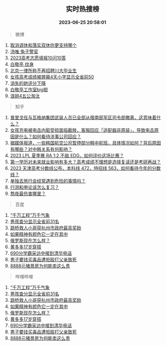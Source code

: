<div align="center"><h2>实时热搜榜</h2><h4>2023-06-25 20:58:01</h4></div>

> 微博  

1. [取消调休和落实双休你更支持哪个](https://s.weibo.com/weibo?q=%23%E5%8F%96%E6%B6%88%E8%B0%83%E4%BC%91%E5%92%8C%E8%90%BD%E5%AE%9E%E5%8F%8C%E4%BC%91%E4%BD%A0%E6%9B%B4%E6%94%AF%E6%8C%81%E5%93%AA%E4%B8%AA%23&t=31&band_rank=1&Refer=top)<br />
2. [汤唯 兔子警官](https://s.weibo.com/weibo?q=%E6%B1%A4%E5%94%AF%20%E5%85%94%E5%AD%90%E8%AD%A6%E5%AE%98&t=31&band_rank=2&Refer=top)<br />
3. [2023高考志愿填报10问10答](https://s.weibo.com/weibo?q=%232023%E9%AB%98%E8%80%83%E5%BF%97%E6%84%BF%E5%A1%AB%E6%8A%A510%E9%97%AE10%E7%AD%94%23&t=31&band_rank=3&Refer=top)<br />
4. [白敬亭 纹身](https://s.weibo.com/weibo?q=%E7%99%BD%E6%95%AC%E4%BA%AD%20%E7%BA%B9%E8%BA%AB&t=31&band_rank=4&Refer=top)<br />
5. [北京一律所称不再招聘川大毕业生](https://s.weibo.com/weibo?q=%23%E5%8C%97%E4%BA%AC%E4%B8%80%E5%BE%8B%E6%89%80%E7%A7%B0%E4%B8%8D%E5%86%8D%E6%8B%9B%E8%81%98%E5%B7%9D%E5%A4%A7%E6%AF%95%E4%B8%9A%E7%94%9F%23&t=31&band_rank=5&Refer=top)<br />
6. [女孩高考成绩被屏蔽4天小字显示全省前50](https://s.weibo.com/weibo?q=%23%E5%A5%B3%E5%AD%A9%E9%AB%98%E8%80%83%E6%88%90%E7%BB%A9%E8%A2%AB%E5%B1%8F%E8%94%BD4%E5%A4%A9%E5%B0%8F%E5%AD%97%E6%98%BE%E7%A4%BA%E5%85%A8%E7%9C%81%E5%89%8D50%23&t=31&band_rank=6&Refer=top)<br />
7. [消失的她评分下降](https://s.weibo.com/weibo?q=%23%E6%B6%88%E5%A4%B1%E7%9A%84%E5%A5%B9%E8%AF%84%E5%88%86%E4%B8%8B%E9%99%8D%23&t=31&band_rank=7&Refer=top)<br />
8. [白敬亭工作室big胆](https://s.weibo.com/weibo?q=%23%E7%99%BD%E6%95%AC%E4%BA%AD%E5%B7%A5%E4%BD%9C%E5%AE%A4big%E8%83%86%23&t=31&band_rank=8&Refer=top)<br />
9. [浪姐4五公淘汰](https://s.weibo.com/weibo?q=%23%E6%B5%AA%E5%A7%904%E4%BA%94%E5%85%AC%E6%B7%98%E6%B1%B0%23&t=31&band_rank=9&Refer=top)<br />

> 知乎  

1. [普里戈任与瓦格纳集团武装人员已全部从俄南部军区司令部撤离，这意味着什么？](https://www.zhihu.com/question/608395500)<br />
2. [女孩充电被电击内脏受损面临截肢，客服回应「适配器非原装」，导致电击原因是什么？如何看待涉事公司回应？](https://www.zhihu.com/question/608412173)<br />
3. [据媒体报道，一些韩国航空公司暂停部分韩中航班，具体情况如何？背后原因有哪些？对中韩关系有何影响？](https://www.zhihu.com/question/608449825)<br />
4. [2023 LPL 夏季赛 RA 1:2 不敌 EDG，如何评价这场比赛？](https://www.zhihu.com/question/608499014)<br />
5. [第一学历对未来就业影响有多大？高考成绩不理想是选择复读还是考研再战？](https://www.zhihu.com/theater/66632)<br />
6. [2023 天津高考分数线公布，本科线 472，特招线 563，如何看待今年的分数线？](https://www.zhihu.com/question/607974492)<br />
7. [单独去旅行会经常遇到危险的事情吗？](https://www.zhihu.com/question/606863287)<br />
8. [行测和申论该怎么复习？](https://www.zhihu.com/question/450128517)<br />
9. [熬夜最伤害哪里？](https://www.zhihu.com/question/498308126)<br />

> 百度  

1. [“千万工程”万千气象](https://www.baidu.com/s?wd=%E2%80%9C%E5%8D%83%E4%B8%87%E5%B7%A5%E7%A8%8B%E2%80%9D%E4%B8%87%E5%8D%83%E6%B0%94%E8%B1%A1&sa=fyb_news&rsv_dl=fyb_news)<br />
2. [男孩查分显示全省前31名](https://www.baidu.com/s?wd=%E7%94%B7%E5%AD%A9%E6%9F%A5%E5%88%86%E6%98%BE%E7%A4%BA%E5%85%A8%E7%9C%81%E5%89%8D31%E5%90%8D&sa=fyb_news&rsv_dl=fyb_news)<br />
3. [跳桥救人小哥获杭州市政府最高奖励](https://www.baidu.com/s?wd=%E8%B7%B3%E6%A1%A5%E6%95%91%E4%BA%BA%E5%B0%8F%E5%93%A5%E8%8E%B7%E6%9D%AD%E5%B7%9E%E5%B8%82%E6%94%BF%E5%BA%9C%E6%9C%80%E9%AB%98%E5%A5%96%E5%8A%B1&sa=fyb_news&rsv_dl=fyb_news)<br />
4. [如果精神有颜色它一定在其中](https://www.baidu.com/s?wd=%E5%A6%82%E6%9E%9C%E7%B2%BE%E7%A5%9E%E6%9C%89%E9%A2%9C%E8%89%B2%E5%AE%83%E4%B8%80%E5%AE%9A%E5%9C%A8%E5%85%B6%E4%B8%AD&sa=fyb_news&rsv_dl=fyb_news)<br />
5. [俄罗斯现在怎么样？](https://www.baidu.com/s?wd=%E4%BF%84%E7%BD%97%E6%96%AF%E7%8E%B0%E5%9C%A8%E6%80%8E%E4%B9%88%E6%A0%B7%EF%BC%9F&sa=fyb_news&rsv_dl=fyb_news)<br />
6. [黄多多17岁穿搭](https://www.baidu.com/s?wd=%E9%BB%84%E5%A4%9A%E5%A4%9A17%E5%B2%81%E7%A9%BF%E6%90%AD&sa=fyb_news&rsv_dl=fyb_news)<br />
7. [690分学霸采访中接到清华电话](https://www.baidu.com/s?wd=690%E5%88%86%E5%AD%A6%E9%9C%B8%E9%87%87%E8%AE%BF%E4%B8%AD%E6%8E%A5%E5%88%B0%E6%B8%85%E5%8D%8E%E7%94%B5%E8%AF%9D&sa=fyb_news&rsv_dl=fyb_news)<br />
8. [男子要钱买毒品遭拒殴打父亲致死](https://www.baidu.com/s?wd=%E7%94%B7%E5%AD%90%E8%A6%81%E9%92%B1%E4%B9%B0%E6%AF%92%E5%93%81%E9%81%AD%E6%8B%92%E6%AE%B4%E6%89%93%E7%88%B6%E4%BA%B2%E8%87%B4%E6%AD%BB&sa=fyb_news&rsv_dl=fyb_news)<br />
9. [8888元猪景房为何能卖这么贵](https://www.baidu.com/s?wd=8888%E5%85%83%E7%8C%AA%E6%99%AF%E6%88%BF%E4%B8%BA%E4%BD%95%E8%83%BD%E5%8D%96%E8%BF%99%E4%B9%88%E8%B4%B5&sa=fyb_news&rsv_dl=fyb_news)<br />

> 哔哩哔哩  

1. [“千万工程”万千气象](https://www.baidu.com/s?wd=%E2%80%9C%E5%8D%83%E4%B8%87%E5%B7%A5%E7%A8%8B%E2%80%9D%E4%B8%87%E5%8D%83%E6%B0%94%E8%B1%A1&sa=fyb_news&rsv_dl=fyb_news)<br />
2. [男孩查分显示全省前31名](https://www.baidu.com/s?wd=%E7%94%B7%E5%AD%A9%E6%9F%A5%E5%88%86%E6%98%BE%E7%A4%BA%E5%85%A8%E7%9C%81%E5%89%8D31%E5%90%8D&sa=fyb_news&rsv_dl=fyb_news)<br />
3. [跳桥救人小哥获杭州市政府最高奖励](https://www.baidu.com/s?wd=%E8%B7%B3%E6%A1%A5%E6%95%91%E4%BA%BA%E5%B0%8F%E5%93%A5%E8%8E%B7%E6%9D%AD%E5%B7%9E%E5%B8%82%E6%94%BF%E5%BA%9C%E6%9C%80%E9%AB%98%E5%A5%96%E5%8A%B1&sa=fyb_news&rsv_dl=fyb_news)<br />
4. [如果精神有颜色它一定在其中](https://www.baidu.com/s?wd=%E5%A6%82%E6%9E%9C%E7%B2%BE%E7%A5%9E%E6%9C%89%E9%A2%9C%E8%89%B2%E5%AE%83%E4%B8%80%E5%AE%9A%E5%9C%A8%E5%85%B6%E4%B8%AD&sa=fyb_news&rsv_dl=fyb_news)<br />
5. [俄罗斯现在怎么样？](https://www.baidu.com/s?wd=%E4%BF%84%E7%BD%97%E6%96%AF%E7%8E%B0%E5%9C%A8%E6%80%8E%E4%B9%88%E6%A0%B7%EF%BC%9F&sa=fyb_news&rsv_dl=fyb_news)<br />
6. [黄多多17岁穿搭](https://www.baidu.com/s?wd=%E9%BB%84%E5%A4%9A%E5%A4%9A17%E5%B2%81%E7%A9%BF%E6%90%AD&sa=fyb_news&rsv_dl=fyb_news)<br />
7. [690分学霸采访中接到清华电话](https://www.baidu.com/s?wd=690%E5%88%86%E5%AD%A6%E9%9C%B8%E9%87%87%E8%AE%BF%E4%B8%AD%E6%8E%A5%E5%88%B0%E6%B8%85%E5%8D%8E%E7%94%B5%E8%AF%9D&sa=fyb_news&rsv_dl=fyb_news)<br />
8. [男子要钱买毒品遭拒殴打父亲致死](https://www.baidu.com/s?wd=%E7%94%B7%E5%AD%90%E8%A6%81%E9%92%B1%E4%B9%B0%E6%AF%92%E5%93%81%E9%81%AD%E6%8B%92%E6%AE%B4%E6%89%93%E7%88%B6%E4%BA%B2%E8%87%B4%E6%AD%BB&sa=fyb_news&rsv_dl=fyb_news)<br />
9. [8888元猪景房为何能卖这么贵](https://www.baidu.com/s?wd=8888%E5%85%83%E7%8C%AA%E6%99%AF%E6%88%BF%E4%B8%BA%E4%BD%95%E8%83%BD%E5%8D%96%E8%BF%99%E4%B9%88%E8%B4%B5&sa=fyb_news&rsv_dl=fyb_news)<br />
